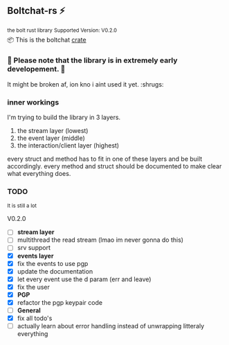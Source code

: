 ## Boltchat-rs ⚡️
<sup>the bolt rust library</sup>
<sup>Supported Version: V0.2.0</sup><br>
📦 This is the boltchat [crate](https://crates.io/crates/boltchat)

### 🚧 Please note that the library is in extremely early developement. 🚧
It might be broken af, ion kno i aint used it yet. :shrugs:

### inner workings
I'm trying to build the library in 3 layers.

1. the stream layer (lowest)
2. the event layer (middle)
3. the interaction/client layer (highest)

every struct and method has to fit in one of these layers and be built accordingly.
every method and struct should be documented to make clear what everything does.

### TODO
<sup>It is still a lot</sup>

V0.2.0
- [ ] <b>stream layer</b>
- [ ]   multithread the read stream (lmao im never gonna do this)
- [ ]   srv support
- [x] <b>events layer</b>
- [x]   fix the events to use pgp
- [x]   update the documentation
- [x]   let every event use the d param (err and leave)
- [x]   fix the user 
- [x] <b>PGP</b>
- [x]   refactor the pgp keypair code
- [ ] <b>General</b>
- [x]   fix all todo's
- [ ]   actually learn about error handling instead of unwrapping litteraly everything